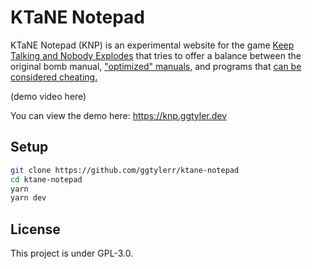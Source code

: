 # KTaNE Notepad

KTaNE Notepad (KNP) is an experimental website for the game [Keep Talking and Nobody Explodes](https://keeptalkinggame.com/)
that tries to offer a balance between the original bomb manual, ["optimized" manuals,](https://github.com/michalmatlega/ktane-pocket-manual)
and programs that [can be considered cheating.](https://github.com/ggtylerr/KAaNE-AE-)

(demo video here)

You can view the demo here: https://knp.ggtyler.dev

## Setup

```sh
git clone https://github.com/ggtylerr/ktane-notepad
cd ktane-notepad
yarn
yarn dev
```

## License

This project is under GPL-3.0.